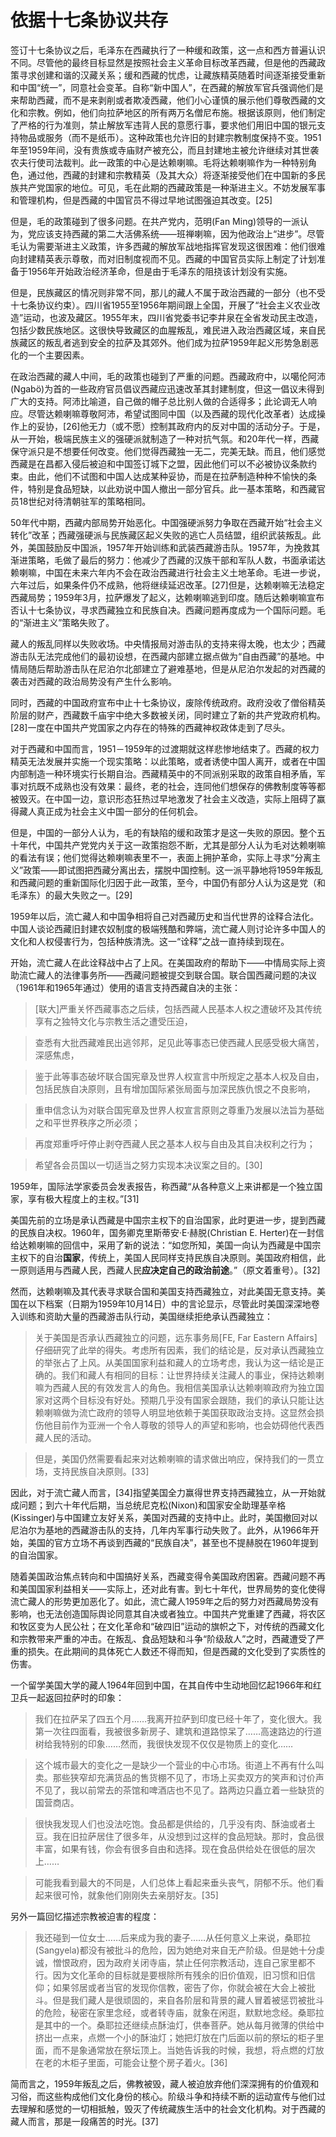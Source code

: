 # 依据十七条协议共存

签订十七条协议之后，毛泽东在西藏执行了一种缓和政策，这一点和西方普遍认识不同。尽管他的最终目标显然是按照社会主义革命目标改革西藏，但是他的西藏政策寻求创建和谐的汉藏关系；缓和西藏的忧虑，让藏族精英随着时间逐渐接受重新和中国“统一”，同意社会变革。自称“新中国人”，在西藏的解放军官兵强调他们是来帮助西藏，而不是来剥削或者欺凌西藏，他们小心谨慎的展示他们尊敬西藏的文化和宗教。例如，他们向拉萨地区的所有两万名僧尼布施。根据该原则，他们制定了严格的行为准则，禁止解放军违背人民的意愿行事，要求他们用旧中国的银元支持物品或服务（而不是纸币）。这种政策也允许旧的封建宗教制度保持不变。1951年至1959年间，没有贵族或寺庙财产被充公，而且封建地主被允许继续对其世袭农夫行使司法裁判。此一政策的中心是达赖喇嘛。毛将达赖喇嘛作为一种特别角色，通过他，西藏的封建和宗教精英（及其大众）将逐渐接受他们在中国新的多民族共产党国家的地位。可见，毛在此期的西藏政策是一种渐进主义。不妨发展军事和管理机构，但是西藏的中国官员不得过早地试图强迫其改变。\[25\]

但是，毛的政策碰到了很多问题。在共产党内，范明\(Fan Ming\)领导的一派认为，党应该支持西藏的第二大活佛系统——班禅喇嘛，因为他政治上“进步”。尽管毛认为需要渐进主义政策，许多西藏的解放军战地指挥官发现这很困难：他们很难向封建精英表示尊敬，而对旧制度视而不见。西藏的中国官员实际上制定了计划准备于1956年开始政治经济革命，但是由于毛泽东的阻挠该计划没有实施。

但是，民族藏区的情况则非常不同，那儿的藏人不属于政治西藏的一部分（也不受十七条协议约束）。四川省1955至1956年期间跟上全国，开展了“社会主义农业改造”运动，也波及藏区。1955年末，四川省党委书记李井泉在全省发动民主改造，包括少数民族地区。这很快导致藏区的血腥叛乱，难民进入政治西藏区域，来自民族藏区的叛乱者逃到安全的拉萨及其郊外。他们成为拉萨1959年起义形势急剧恶化的一个主要因素。

在政治西藏的藏人中间，毛的政策也碰到了严重的问题。西藏政府中，以噶伦阿沛\(Ngabö\)为首的一些政府官员倡议西藏应迅速改革其封建制度，但这一倡议未得到广大的支持。阿沛比喻道，自己做的帽子总比别人做的合适得多；此论调无人响应。尽管达赖喇嘛尊敬阿沛，希望试图同中国（以及西藏的现代化改革者）达成操作上的妥协，\[26\]他无力（或不愿）控制其政府内的反对中国的活动分子。于是，从一开始，极端民族主义的强硬派就制造了一种对抗气氛。和20年代一样，西藏保守派只是不想要任何改变。他们觉得西藏独一无二，完美无缺。而且，他们感觉西藏是在昌都入侵后被迫和中国签订城下之盟，因此他们可以不必被协议条款约束。由此，他们不试图和中国人达成某种妥协，而是在拉萨制造种种不愉快的条件，特别是食品短缺，以此劝说中国人撤出一部分官兵。此一基本策略，和西藏官员18世纪对待清朝驻军的策略相同。

50年代中期，西藏内部局势开始恶化。中国强硬派努力争取在西藏开始“社会主义转化”改革；西藏强硬派与民族藏区起义失败的逃亡人员结盟，组织武装叛乱。此外，美国鼓励反中国派，1957年开始训练和武装西藏游击队。1957年，为挽救其渐进策略，毛做了最后的努力：他减少了西藏的汉族干部和军队人数，书面承诺达赖喇嘛，中国在未来六年内不会在政治西藏进行社会主义土地革命。毛进一步说，六年过后，如果条件仍不成熟，他将继续延迟改革。\[27\]但是，达赖喇嘛无法稳定西藏局势；1959年3月，拉萨爆发了起义，达赖喇嘛逃到印度。随后达赖喇嘛宣布否认十七条协议，寻求西藏独立和民族自决。西藏问题再度成为一个国际问题。毛的“渐进主义”策略失败了。

藏人的叛乱同样以失败收场。中央情报局对游击队的支持来得太晚，也太少；西藏游击队无法完成他们的最初设想，在西藏内部建立据点做为“自由西藏”的基地。中情局随后帮助游击队在尼泊尔北部建立了避难基地，但是从尼泊尔发起的对西藏的袭击对西藏的政治局势没有产生什么影响。

同时，西藏的中国政府宣布中止十七条协议，废除传统政府。政府没收了僧俗精英阶层的财产，西藏数千庙宇中绝大多数被关闭，同时建立了新的共产党政府机构。\[28\]一度在中国共产党国家之内存在的特殊的西藏神权政体走到了尽头。

对于西藏和中国而言，1951－1959年的过渡期就这样悲惨地结束了。西藏的权力精英无法发展并实施一个现实策略：以此策略，或者诱使中国人离开，或者在中国内部制造一种环境实行长期自治。西藏精英中的不同派别采取的政策自相矛盾，军事对抗既不成熟也没有效果：最终，老的社会，连同他们想保存的佛教制度等等都被毁灭。在中国一边，意识形态狂热过早地激发了社会主义改造，实际上阻碍了赢得藏人真正成为社会主义中国一部分的任何机会。

但是，中国的一部分人认为，毛的有缺陷的缓和政策才是这一失败的原因。整个五十年代，中国共产党党内关于这一政策抱怨不断，尤其是部分人认为毛对达赖喇嘛的看法有误；他们觉得达赖喇嘛表里不一，表面上拥护革命，实际上寻求“分离主义”政策——即试图把西藏分离出去，摆脱中国控制。这一派平静地将1959年叛乱和西藏问题的重新国际化归因于此一政策，至今，中国仍有部分人认为这是党（和毛泽东）的最大失败之一。\[29\]

1959年以后，流亡藏人和中国争相将自己对西藏历史和当代世界的诠释合法化。中国人谈论西藏旧封建农奴制度的极端残酷和弊端，流亡藏人则讨论许多中国人的文化和人权侵害行为，包括种族清洗。这一“诠释”之战一直持续到现在。

开始，流亡藏人在此诠释战中占了上风。在美国政府的帮助下——中情局实际上资助流亡藏人的法律事务所——西藏问题被提交到联合国。联合国西藏问题的决议（1961年和1965年通过）使用的语言支持西藏自决的主张：

> \[联大\]严重关怀西藏事态之后续，包括西藏人民基本人权之遭破坏及其传统享有之独特文化与宗教生活之遭受压迫，

> 查悉有大批西藏难民出逃邻邦，足见此等事态已使西藏人民感受极大痛苦，深感焦虑，

> 鉴于此等事态破坏联合国宪章及世界人权宣言中所规定之基本人权及自由，包括民族自决原则，且有增加国际紧张局面与加深民族仇恨之不良影响，

> 重申信念认为对联合国宪章及世界人权宣言原则之尊重乃发展以法旨为基础之和平世界秩序之所必须；

> 再度郑重呼吁停止剥夺西藏人民之基本人权与自由及其自决权利之行为；

> 希望各会员国以一切适当之努力实现本决议案之目的。\[30\]

1959年，国际法学家委员会发表报告，称西藏“从各种意义上来讲都是一个独立国家，享有极大程度上的主权。”\[31\]

美国先前的立场是承认西藏是中国宗主权下的自治国家，此时更进一步，提到西藏的民族自决权。1960年，国务卿克里斯蒂安·E·赫脱\(Christian E. Herter\)在一封信给达赖喇嘛的回信中，采用了新的说法：“如您所知，美国一向认为西藏是中国宗主权下的自治**国家**，传统上，美国人民同样支持民族自决原则。美国政府相信，此一原则适用与西藏人民，西藏人民**应决定自己的政治前途**。”（原文着重号）。\[32\]

然而，达赖喇嘛及其代表寻求联合国和美国支持西藏独立，对此美国无意支持。美国在以下档案（日期为1959年10月14日）中的言论显示，尽管此时美国深深地卷入训练和资助大量的西藏游击队行动，美国继续拒绝承认西藏独立：

> 关于美国是否承认西藏独立的问题，远东事务局\[FE, Far Eastern Affairs\]仔细研究了此举的得失。考虑所有因素，我们的结论是，反对承认西藏独立的举张占了上风。从美国国家利益和藏人的立场考虑，我认为这一结论是正确的。我们和藏人有相同的目标：让世界持续关注藏人的事业，保持达赖喇嘛为西藏人民的有效发言人的角色。我相信美国承认达赖喇嘛政府为独立国家对这两个目标没有好处。预期几乎没有国家会跟随，我们的承认只能让达赖喇嘛做为流亡政府的领导人明显地依赖于美国获取政治支持。这显然会损伤他目前作为亚洲一个令人尊敬的领导人的声望和影响，也会妨碍他代表西藏人民的活动。

> 但是，美国仍然需要看起来对达赖喇嘛的请求做出响应，保持我们的一贯立场，支持民族自决原则。\[33\]

因此，对于流亡藏人而言，\[34\]指望美国全力赢得世界支持西藏独立，从一开始就成问题；到六十年代后期，当总统尼克松\(Nixon\)和国家安全助理基辛格\(Kissinger\)与中国建立友好关系，美国对西藏的支持中止。此时，美国撤回对以尼泊尔为基地的西藏游击队的支持，几年内军事行动失败了。此外，从1966年开始，美国的官方立场不再谈到西藏的“民族自决”，甚至也不提赫脱在1960年提到的自治国家。

随着美国政治焦点转向和中国搞好关系，西藏变得令美国政府困窘。西藏问题不再和美国国家利益相关——实际上，还对此有害。到七十年代，世界局势的变化使得流亡藏人的形势更加恶化了。如此，流亡藏人1959年之后的努力对西藏局势没有影响，也无法创造国际舆论同意其自决或者独立。中国共产党重建了西藏，将农区和牧区变为人民公社；在文化革命和“破四旧”运动的旗帜之下，对传统的西藏文化和宗教带来严重的冲击。在叛乱、食品短缺和斗争“阶级敌人”之时，西藏遭受了严重的损失。在此期间的具体死亡人数还不得而知，但是西藏的文化受到了实质性的伤害。

一个留学美国大学的藏人1964年回到中国，在其自传中生动地回忆起1966年和红卫兵一起返回拉萨时的印象：

> 我们在拉萨呆了四五个月……我离开拉萨到印度已经十年了，变化很大。我第一次往四面看，我被很多新房子、建筑和道路惊呆了……高速路边的行道树给我特别的印象……然而，我很快发现不仅仅是物质上的变化……

> 这个城市最大的变化之一是缺少一个营业的中心市场。街道上不再有什么叫卖。那些狭窄却充满货品的售货棚不见了，市场上买卖双方的笑声和讨价声不见了，我以前常去的茶馆和啤酒店也不见了。路两边只矗立着一些缺货的国营商店。

> 很快我发现人们也没法吃饱。食品都是供给的，几乎没有肉、酥油或者土豆。我在旧拉萨居住了很多年，从没想到过这样的食品短缺。那时，食品很丰富，如果有钱，你会有很多自由和选择。现在食品供给处在很低的层次上……

> 可能我看到最大的不同是，人们总体上看起来垂头丧气，阴郁不乐。他们看起来很可怜，就象他们刚刚失去亲朋好友。\[35\]

另外一篇回忆描述宗教被迫害的程度：

> 我还碰到一位女士……后来成为我的妻子……从任何意义上来说，桑耶拉\(Sangyela\)都没有被批斗的危险，因为她绝对来自无产阶级。但是她十分虔诚，憎恨政府，因为政府关闭寺庙，禁止任何宗教活动，连自己家里都不行。因为文化革命的目标就是要根除所有残余的旧价值观，旧习惯和旧信仰；如果邻居或者当官的发现你信教，密告了你，你就会被在大会上被批斗。但是我们藏人是很顽固的，来自各阶层和背景的藏人冒着被惩罚被批斗的危险，秘密在家里念经，或者转寺庙，就象在闲逛，默默地念经。桑耶拉是其中的一个。桑耶拉还继续点酥油灯，供奉菩萨。她从每月微薄的供给中挤出一点来，点燃一个小的酥油灯；她把灯放在门后面以前的祭坛的柜子里面，而不是象通常放在祭坛顶上。当她告诉我的时候，我想，将点燃的灯放在老的木柜子里面，可能会让整个房子着火。\[36\]

简而言之，1959年叛乱之后，佛教被毁，藏人被迫放弃他们深深拥有的价值观和习俗，而这些构成他们文化身份的核心。阶级斗争和持续不断的运动宣传与他们过去理解和感觉的一切相抵触，毁灭了传统藏族生活中的社会文化机构。对于西藏的藏人而言，那是一段痛苦的时光。\[37\]  


